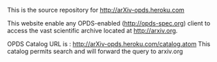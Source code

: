 
This is the source repository for http://arXiv-opds.heroku.com

This website enable any OPDS-enabled (http://opds-spec.org) client to access the vast scientific archive located at http://arxiv.org.

OPDS Catalog URL is : http://arXiv-opds.heroku.com/catalog.atom
This catalog permits search and will forward the query to arxiv.org
